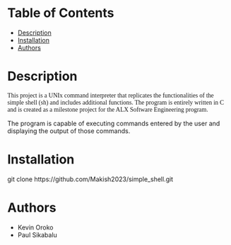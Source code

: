 <h1>Table of Contents</h1>
<ul>
  <li><a href="#description">Description</a></li>
  <li><a href="#installation">Installation</a></li>
  <li><a href="#authors">Authors</a></li>
  </ul>

<h1 id="description">Description</h1>
<p style="font-family: times-new-roman">
  This project is a UNIx command interpreter that replicates the functionalities of the simple shell (sh) and includes additional functions. 
  The program is entirely written in C and is created as a milestone project for the ALX Software Engineering program.

  The program is capable of executing commands entered by the user and displaying the output of those commands.
</p>




<h1 id="installation">Installation</h1>
<p>git clone https://github.com/Makish2023/simple_shell.git</p>

<h1 id="authors">Authors</h1>
<ul>
  <li>Kevin Oroko</li>
  <li>Paul Sikabalu</li>
 </ul>

